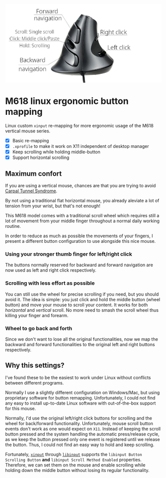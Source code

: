 ![Mouse image](./mouse.jpg)

# M618 linux ergonomic button mapping

Linux custom `xinput` re-mapping for more ergonomic usage of the M618 vertical mouse series.

- [x] Basic re-mapping
- [x] `.xprofile` to make it work on X11 independent of desktop manager
- [x] Keep scrolling while holding middle-button
- [x] Support horizontal scrolling

## Maximum confort

If you are using a vertical mouse, chances are that you are trying to avoid [Carpal Tunnel Syndrome](https://en.wikipedia.org/wiki/Carpal_tunnel_syndrome).

By not using a traditional flat horizontal mouse, you already aleviate a lot of tension from your wrist, but that's not enough!

This M618 model comes with a traditional scroll wheel which requires still a lot of movement from your middle finger throughout a normal daily working routine.

In order to reduce as much as possible the movements of your fingers, I present a different button configuration to use alongside this nice mouse.

### Using your stronger thumb finger for left/right click

The buttons normally reserved for backward and forward navigation are now used as left and right click respectively.

### Scrolling with less effort as possible

You can still use the wheel for precise scrolling if you need, but you should avoid it.
The idea is simple: you just click and hold the middle button (wheel button) and move your mouse to scroll your content. It works for both *horizontal* and *vertical* scroll.
No more need to smash the scroll wheel thus killing your finger and forearm.

### Wheel to go back and forth

Since we don't want to lose all the original functionalities, now we map the backward and forward functionalities to the original left and right buttons respectively.

## Why this settings?

I've found these to be the easiest to work under Linux without conflicts between different programs.

Normally I use a slightly different configuration on Windows/Mac, but using proprietary software for button remapping. Unfortunately, I could not find any easy to install up-to-date Linux software with out-of-the-box support for this mouse.

Normally, I'd use the original left/right click buttons for scrolling and the wheel for back/forward functionality. Unfortunately, mouse scroll button events don't work as one would expect on `X11`. Instead of keeping the scroll button pressed and the system handling the automatic press/release cycle, as we keep the button pressed only one event is registered until we release the button. Thus, I could not find an easy way to hold and keep scrolling.

Fortunately, [`xinput`](https://linux.die.net/man/1/xinput) through [`libinput`](https://www.mankier.com/4/libinput) supports the `libinput Button Scrolling Button` **and** `libinput Scroll Method Enabled` properties. Therefore, we can set them on the mouse and enable scrolling while holding down the middle button without losing its regular functionality.